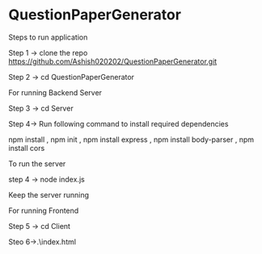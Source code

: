 # QuestionPaperGenerator

Steps to run application

Step 1 -> clone the repo https://github.com/Ashish020202/QuestionPaperGenerator.git

Step 2 -> cd QuestionPaperGenerator

For running Backend Server

Step 3 -> cd Server 

Step 4-> Run following command to install required dependencies

npm install , npm init  ,  npm install express  , npm install body-parser , npm install cors

To run the server 

step 4 -> node index.js

Keep the server running 

For running Frontend 

Step 5 -> cd Client

Steo 6->.\index.html
